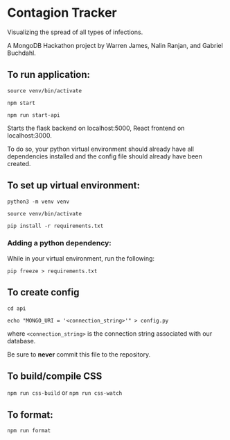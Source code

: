 # Contagion Tracker

Visualizing the spread of all types of infections.

A MongoDB Hackathon project by Warren James, Nalin Ranjan, and Gabriel Buchdahl.

## To run application:

`source venv/bin/activate`

`npm start`

`npm run start-api`

Starts the flask backend on localhost:5000, React frontend on localhost:3000.

To do so, your python virtual environment should already have all dependencies installed and the config file should already have been created.

<!-- This should be done after `npm start` has been run to test the application with both the frontend and backend -->

## To set up virtual environment:

`python3 -m venv venv`

`source venv/bin/activate`

`pip install -r requirements.txt`

### Adding a python dependency:

While in your virtual environment, run the following:

`pip freeze > requirements.txt`

## To create config

`cd api`

`echo "MONGO_URI = '<connection_string>'" > config.py`

where `<connection_string>` is the connection string associated with our database.

Be sure to **never** commit this file to the repository.

## To build/compile CSS

`npm run css-build` or `npm run css-watch`

## To format:

`npm run format`
